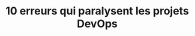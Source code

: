 ---
title: 10 erreurs qui paralysent les projets DevOps
ExternalLink: https://f.hubspotusercontent30.net/hubfs/732832/Infographics/FR%20DevOps%20Mistakes%20infographic.pdf
resources:
- name: "thumbnail"
  src: "devops-mistakes.png"
description:
keywords:
tags:
---